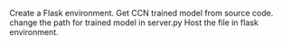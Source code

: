 Create a Flask environment.
Get CCN trained model from source code.
change the path for trained model in server.py
Host the file in flask environment.
